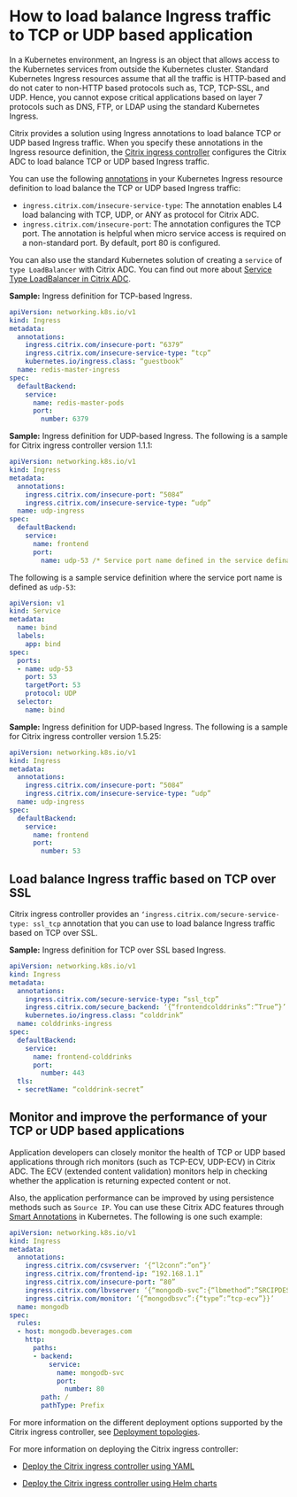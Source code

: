 # How to load balance Ingress traffic to TCP or UDP based application

In a Kubernetes environment, an Ingress is an object that allows access to the Kubernetes services from outside the Kubernetes cluster. Standard Kubernetes Ingress resources assume that all the traffic is HTTP-based and do not cater to non-HTTP based protocols such as, TCP, TCP-SSL, and UDP. Hence, you cannot expose critical applications based on layer 7 protocols such as DNS, FTP, or LDAP using the standard Kubernetes Ingress.

Citrix provides a solution using Ingress annotations to load balance TCP or UDP based Ingress traffic. When you specify these annotations in the Ingress resource definition, the [Citrix ingress controller](https://developer-docs.citrix.com/projects/citrix-k8s-ingress-controller/en/latest/) configures the Citrix ADC to load balance TCP or UDP based Ingress traffic.

You can use the following [annotations](/docs/configure/annotations.md) in your Kubernetes Ingress resource definition to load balance the TCP or UDP based Ingress traffic:

-  `ingress.citrix.com/insecure-service-type`: The annotation enables L4 load balancing with TCP, UDP, or ANY as protocol for Citrix ADC.
-  `ingress.citrix.com/insecure-port`: The annotation configures the TCP port. The annotation is helpful when micro service access is required on a non-standard port. By default, port 80 is configured.

You can also use the standard Kubernetes solution of creating a `service` of `type LoadBalancer`  with Citrix ADC. You can find out more about [Service Type LoadBalancer in Citrix ADC](https://developer-docs.citrix.com/projects/citrix-k8s-ingress-controller/en/latest/network/type_loadbalancer/).

**Sample:** Ingress definition for TCP-based Ingress.

```yml
apiVersion: networking.k8s.io/v1
kind: Ingress
metadata:
  annotations:
    ingress.citrix.com/insecure-port: “6379”
    ingress.citrix.com/insecure-service-type: “tcp”
    kubernetes.io/ingress.class: “guestbook”
  name: redis-master-ingress
spec:
  defaultBackend:
    service:
      name: redis-master-pods
      port:
        number: 6379
```

**Sample:** Ingress definition for UDP-based Ingress. The following is a sample for Citrix ingress controller version 1.1.1:

```yml
apiVersion: networking.k8s.io/v1
kind: Ingress
metadata:
  annotations:
    ingress.citrix.com/insecure-port: “5084”
    ingress.citrix.com/insecure-service-type: “udp”
  name: udp-ingress
spec:
  defaultBackend:
    service:
      name: frontend
      port:
        name: udp-53 /* Service port name defined in the service defination */
```

The following is a sample service definition where the service port name is defined as `udp-53`:

```yml
apiVersion: v1
kind: Service
metadata:
  name: bind
  labels:
    app: bind
spec:
  ports:
  - name: udp-53
    port: 53
    targetPort: 53
    protocol: UDP
  selector:
    name: bind
```

**Sample:** Ingress definition for UDP-based Ingress. The following is a sample for Citrix ingress controller version 1.5.25:

```yml
apiVersion: networking.k8s.io/v1
kind: Ingress
metadata:
  annotations:
    ingress.citrix.com/insecure-port: “5084”
    ingress.citrix.com/insecure-service-type: “udp”
  name: udp-ingress
spec:
  defaultBackend:
    service:
      name: frontend
      port:
        number: 53
```

## Load balance Ingress traffic based on TCP over SSL

Citrix ingress controller provides an `‘ingress.citrix.com/secure-service-type: ssl_tcp` annotation that you can use to load balance Ingress traffic based on TCP over SSL.

**Sample:** Ingress definition for TCP over SSL based Ingress.

```yml
apiVersion: networking.k8s.io/v1
kind: Ingress
metadata:
  annotations:
    ingress.citrix.com/secure-service-type: “ssl_tcp”
    ingress.citrix.com/secure_backend: ‘{“frontendcolddrinks”:”True”}’
    kubernetes.io/ingress.class: “colddrink”
  name: colddrinks-ingress
spec:
  defaultBackend:
    service:
      name: frontend-colddrinks
      port:
        number: 443
  tls:
  - secretName: “colddrink-secret”
```

## Monitor and improve the performance of your TCP or UDP based applications

Application developers can closely monitor the health of TCP or UDP based applications through rich monitors (such as TCP-ECV, UDP-ECV) in Citrix ADC. The ECV (extended content validation) monitors help in checking whether the
application is returning expected content or not.

Also, the application performance can be improved by using persistence methods such as `Source IP`. You can use these Citrix ADC features through [Smart Annotations](/docs/configure/annotations.md#smart-annotations) in
Kubernetes. The following is one such example:

```yml
apiVersion: networking.k8s.io/v1
kind: Ingress
metadata:
  annotations:
    ingress.citrix.com/csvserver: ‘{“l2conn”:”on”}’
    ingress.citrix.com/frontend-ip: “192.168.1.1”
    ingress.citrix.com/insecure-port: “80”
    ingress.citrix.com/lbvserver: ‘{“mongodb-svc”:{“lbmethod”:”SRCIPDESTIPHASH”}}’
    ingress.citrix.com/monitor: ‘{“mongodbsvc”:{“type”:”tcp-ecv”}}’
  name: mongodb
spec:
  rules:
  - host: mongodb.beverages.com
    http:
      paths:
      - backend:
          service:
            name: mongodb-svc
            port:
              number: 80
        path: /
        pathType: Prefix
```

For more information on the different deployment options supported by the Citrix ingress controller, see [Deployment topologies](https://developer-docs.citrix.com/projects/citrix-k8s-ingress-controller/en/latest/deployment-topologies/).

For more information on deploying the Citrix ingress controller:

- [Deploy the Citrix ingress controller using YAML](https://developer-docs.citrix.com/projects/citrix-k8s-ingress-controller/en/latest/deploy/deploy-cic-yaml/)

- [Deploy the Citrix ingress controller using Helm charts](https://developer-docs.citrix.com/projects/citrix-k8s-ingress-controller/en/latest/deploy/deploy-cic-helm/)
